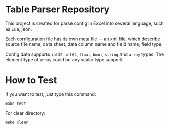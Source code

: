 Table Parser Repository
=======================

This project is created for parse config in Excel into several language, such
as Lua, json.

Each configuration file has its own meta file -- an xml file, which describe
source file name, data sheet, data column name and field name, field type.

Config data supports `int32`, `int64`, `float`, `bool`, `string` and `array` types. The element type of
`array` could be any scalar type support.

How to Test
===========

If you want to test, just type this command:

    make test

For clear directory:
    
    make clean
